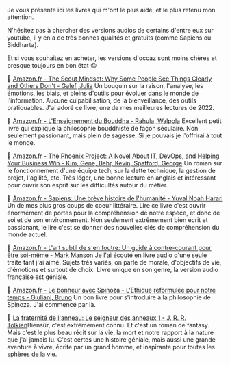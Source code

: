 Je vous présente ici les livres qui m'ont le plus aidé, et le plus retenu mon attention.

N'hésitez pas à chercher des versions audios de certains d'entre eux sur youtube, il y en a de très bonnes qualités et gratuits (comme Sapiens ou Siddharta).

Et si vous souhaitez en acheter, les versions d'occaz sont moins chères et presque toujours en bon état 😉

📖 [Amazon.fr - The Scout Mindset: Why Some People See Things Clearly and Others Don't - Galef, Julia](https://www.amazon.fr/Scout-Mindset-Perils-Defensive-Thinking/dp/0735217556)
Un bouquin sur la raison, l'analyse, les émotions, les biais, et pleins d'outils pour évoluer dans le monde de l'information.
Aucune culpabilisation, de la bienveillance, des outils pratiquables.
J'ai adoré ce livre, une de mes meilleures lectures de 2022.

📖 [Amazon.fr - L'Enseignement du Bouddha - Rahula, Walpola](https://www.amazon.fr/LEnseignement-Bouddha-Dapr%C3%A8s-textes-anciens/dp/2757841823)
Excellent petit livre qui explique la philosophie bouddhiste de façon séculaire. Non seulement passionant, mais plein de sagesse. Si je pouvais je l'offrirai à tout le monde.

📖 [Amazon.fr - The Phoenix Project: A Novel About IT, DevOps, and Helping Your Business Win - Kim, Gene, Behr, Kevin, Spatford, George](https://www.amazon.fr/Phoenix-Project-DevOps-Helping-Business/dp/0988262509)
Un roman sur le fonctionnement d'une équipe tech, sur la dette technique, la gestion de projet, l'agilité, etc. Très léger, une bonne lecture en anglais et intéressant pour ouvrir son esprit sur les difficultés autour du métier.

📖 [Amazon.fr - Sapiens: Une brève histoire de l'humanité - Yuval Noah Harari](https://www.amazon.fr/Sapiens-Une-br%C3%A8ve-histoire-lhumanit%C3%A9/dp/2226257012)
Un de mes plus gros coups de coeur littéraire. 
Lire ce livre c'est ouvrir énormément de portes pour la compréhension de notre espèce, et donc de soi et de son environnement.
Non seulement extrêmement bien écrit et passionant, le lire c'est se donner des nouvelles clés de compréhension du monde actuel.

📖 [Amazon.fr - L'art subtil de s'en foutre: Un guide à contre-courant pour être soi-même - Mark Manson](https://www.amazon.fr/Lart-subtil-sen-utre-contre-courant/dp/B07WSDXMD8/ref=sr_1_1?keywords=l+art+subtil+de+s+en+foutre&qid=1678232735&s=books&sprefix=art+subtil%2Cstripbooks%2C65&sr=1-1)
Je l'ai écouté en livre audio d'une seule traite tant j'ai aimé. 
Sujets très variés, on parle de morale, d'objectifs de vie, d'émotions et surtout de choix. Livre unique en son genre, la version audio française est géniale.

📖 [Amazon.fr - Le bonheur avec Spinoza - L'Ethique reformulée pour notre temps - Giuliani, Bruno](https://www.amazon.fr/bonheur-avec-Spinoza-LEthique-reformul%C3%A9e/dp/2351183355)
Un bon livre pour s'introduire à la philosophie de Spinoza. J'ai commencé par là.

📖 [La fraternité de l'anneau: Le seigneur des anneaux 1 - J. R. R. Tolkien](https://www.amazon.fr/Seigneur-Anneaux-J-R-Tolkien/dp/2075134049/ref=sr_1_2?keywords=le+seigneur+des+anneaux&qid=1678234570&s=books&sr=1-2)Biensûr, c'est extrêmement connu. Et c'est un roman de fantasy. Mais c'est le plus beau récit sur la vie, la mort et notre rapport à la nature que j'ai jamais lu. 
C'est certes une histoire géniale, mais aussi une grande aventure à vivre, écrite par un grand homme, et inspirante pour toutes les sphères de la vie.